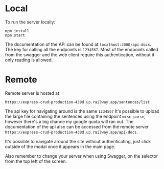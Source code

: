 # Local

To run the server locally:

    npm install
    npm start

The documentation of the API can be found at `localhost:3000/api-docs`.
The key for calling all the endpoints is `1234567`. Most of the endpoints called from the swagger and the web client require this authentication, without it only reading is allowed.

# Remote

Remote server is hosted at

    https://express-crud-production-438d.up.railway.app/sentences/list

The api key for navigating around is the same `1234567`
It's possible to upload the large file containing the sentences using the endpoint `misc-parse`, however there's a big chance my google quota will ran out.
The documentation of the api also can be accessed from the remote server `https://express-crud-production-438d.up.railway.app/api-docs`.

It's possible to navigate around the site without authenticating, just click outside of the modal once it appears in the main page.

Also remember to change your server when using Swagger, on the selector from the top left of the screen.
